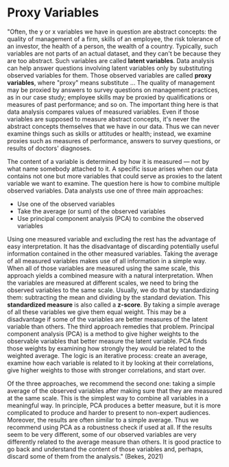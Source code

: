 # Proxy Variables

"Often, the y or x variables we have in question are abstract concepts: the quality of management of a firm, skills of an employee, the risk tolerance of an investor, the health of a person, the wealth of a country. Typically, such variables are not parts of an actual dataset, and they can't be because they are too abstract. Such variables are called **latent variables**. Data analysis can help answer questions involving latent variables only by substituting observed variables for them. Those observed variables are called **proxy variables**, where "proxy" means substitute ... The quality of management may be proxied by answers to survey questions on management practices, as in our case study; employee skills may be proxied by qualifications or measures of past performance; and so on. The important thing here is that data analysis compares values of measured variables. Even if those variables are supposed to measure abstract concepts, it's never the abstract concepts themselves that we have in our data. Thus we can never examine things such as skills or attitudes or health; instead, we examine proxies such as measures of performance, answers to survey questions, or results of doctors' diagnoses.&#x20;

The content of a variable is determined by how it is measured — not by what name somebody attached to it. A specific issue arises when our data contains not one but more variables that could serve as proxies to the latent variable we want to examine. The question here is how to combine multiple observed variables. Data analysts use one of three main approaches:&#x20;

* Use one of the observed variables&#x20;
* Take the average (or sum) of the observed variables&#x20;
* Use principal component analysis (PCA) to combine the observed variables&#x20;

Using one measured variable and excluding the rest has the advantage of easy interpretation. It has the disadvantage of discarding potentially useful information contained in the other measured variables. Taking the average of all measured variables makes use of all information in a simple way. When all of those variables are measured using the same scale, this approach yields a combined measure with a natural interpretation. When the variables are measured at different scales, we need to bring the observed variables to the same scale. Usually, we do that by standardizing them: subtracting the mean and dividing by the standard deviation. This **standardized measure** is also called a **z-score**. By taking a simple average of all these variables we give them equal weight. This may be a disadvantage if some of the variables are better measures of the latent variable than others. The third approach remedies that problem. Principal component analysis (PCA) is a method to give higher weights to the observable variables that better measure the latent variable. PCA finds those weights by examining how strongly they would be related to the weighted average. The logic is an iterative process: create an average, examine how each variable is related to it by looking at their correlations, give higher weights to those with stronger correlations, and start over.&#x20;

Of the three approaches, we recommend the second one: taking a simple average of the observed variables after making sure that they are measured at the same scale. This is the simplest way to combine all variables in a meaningful way. In principle, PCA produces a better measure, but it is more complicated to produce and harder to present to non-expert audiences. Moreover, the results are often similar to a simple average. Thus we recommend using PCA as a robustness check if used at all. If the results seem to be very different, some of our observed variables are very differently related to the average measure than others. It is good practice to go back and understand the content of those variables and, perhaps, discard some of them from the analysis." (Bekes, 2021)
